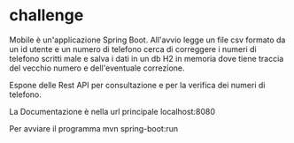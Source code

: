 # challenge
Mobile è un'applicazione Spring Boot.
All'avvio legge un file csv formato da un id utente e un numero di telefono cerca di correggere i numeri di telefono scritti male e salva i dati in un db H2 in memoria dove tiene traccia del vecchio numero e dell'eventuale correzione.

Espone delle Rest API per consultazione e per la verifica dei numeri di telefono. 

La Documentazione è nella url principale 
  localhost:8080

Per avviare il programma 
  mvn spring-boot:run






